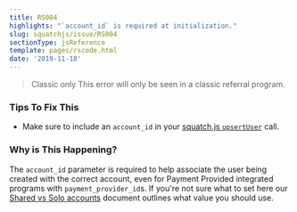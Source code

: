 ```yaml
---
title: RS004
highlights: "`account_id` is required at initialization."
slug: squatchjs/issue/RS004
sectionType: jsReference
template: pages/rscode.html
date: '2019-11-18'
---
```


> <span class="label">Classic only</span> This error will only be seen in a classic referral program.

### Tips To Fix This

 - Make sure to include an `account_id` in your [squatch.js `upsertUser`](/developer/squatchjs/v2/reference/#upsertuser) call.

### Why is This Happening?

The `account_id` parameter is required to help associate the user being created with the correct account, even for Payment Provided integrated programs with `payment_provider_id`s. If you're not sure what to set here our [Shared vs Solo accounts](/shared-vs-solo-accounts) document outlines what value you should use.